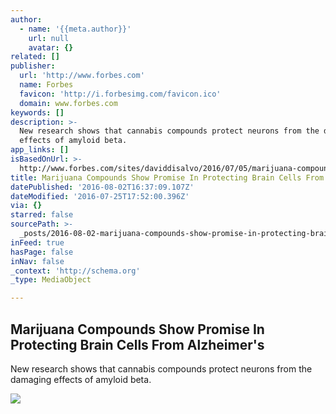 ```yaml
---
author:
  - name: '{{meta.author}}'
    url: null
    avatar: {}
related: []
publisher:
  url: 'http://www.forbes.com'
  name: Forbes
  favicon: 'http://i.forbesimg.com/favicon.ico'
  domain: www.forbes.com
keywords: []
description: >-
  New research shows that cannabis compounds protect neurons from the damaging
  effects of amyloid beta.
app_links: []
isBasedOnUrl: >-
  http://www.forbes.com/sites/daviddisalvo/2016/07/05/marijuana-compounds-show-promise-in-protecting-brain-cells-from-alzheimers/#34a5a52875ab
title: Marijuana Compounds Show Promise In Protecting Brain Cells From Alzheimer's
datePublished: '2016-08-02T16:37:09.107Z'
dateModified: '2016-07-25T17:52:00.396Z'
via: {}
starred: false
sourcePath: >-
  _posts/2016-08-02-marijuana-compounds-show-promise-in-protecting-brain-cells-f.md
inFeed: true
hasPage: false
inNav: false
_context: 'http://schema.org'
_type: MediaObject

---
```

<article style=""><h1>Marijuana Compounds Show Promise In Protecting Brain Cells From Alzheimer's</h1><p>New research shows that cannabis compounds protect neurons from the damaging effects of amyloid beta.</p><img src="http://specials-images.forbesimg.com/imageserve/38407221/640x434.jpg?fit=scale" /></article>
